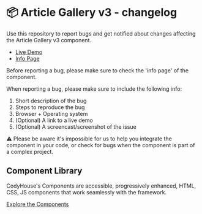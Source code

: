 # 📦 Article Gallery v3 - changelog

Use this repository to report bugs and get notified about changes affecting the Article Gallery v3 component.

- [Live Demo](https://codyhouse.co/ds/components/app/article-gallery-v3)
- [Info Page](https://codyhouse.co/ds/components/info/article-gallery-v3)

Before reporting a bug, please make sure to check the 'info page' of the component. 

When reporting a bug, please make sure to include the following info:

1. Short description of the bug
2. Steps to reproduce the bug
3. Browser + Operating system
4. (Optional) A link to a live demo
5. (Optional) A screencast/screenshot of the issue

⚠️ Please be aware it's impossible for us to help you integrate the component in your code, or check for bugs when the component is part of a complex project.

## Component Library

CodyHouse's Components are accessible, progressively enhanced, HTML, CSS, JS components that work seamlessly with the framework.

[Explore the Components](https://codyhouse.co/ds/components)
